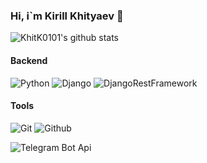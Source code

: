 ### Hi, i`m Kirill Khityaev 👋

![KhitK0101's github stats](https://github-readme-stats.vercel.app/api?username=khitK0101&show_icons=true&title_color=FFD700&icon_color=6A5ACD&text_color=FFAFA&bg_color=151515)

#### Backend

![Python](https://img.shields.io/badge/-Python-000?&logo=Python)
![Django](https://img.shields.io/badge/-Django-000?&logo=Django)
![DjangoRestFramework](https://img.shields.io/badge/-Django_Rest_Framework-000?&logo=Django)

#### Tools
![Git](https://img.shields.io/badge/-Git-000?&logo=Git)
![Github](https://img.shields.io/badge/-Github-000?&logo=Github)

![Telegram Bot Api](https://img.shields.io/badge/-TelegramBotApi-000?&logo=telegram)

<!--
Here are some ideas to get you started:

- 🔭 I’m currently working on ...
- 🌱 I’m currently learning ...
- 👯 I’m looking to collaborate on ...
- 🤔 I’m looking for help with ...
- 💬 Ask me about ...
- 📫 How to reach me: ...
- 😄 Pronouns: ...
- ⚡ Fun fact: ...
-->

